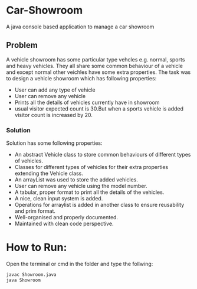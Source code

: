 # Car-Showroom
A java console based application to manage a car showroom

## Problem
  A vehicle showroom has some particular type vehcles e.g. normal, sports and heavy vehicles. They all share some common behaviour of a vehicle and except normal other veichles have some extra properties.
  The task was to design a vehicle showroom which has following properties:
   - User can add any type of vehicle
   - User can remove any vehicle
   - Prints all the details of vehicles currently have in showroom
   - usual visitor expected count is 30.But when a sports vehicle is added visitor count is increased by 20.
   

### Solution
  Solution has some following properties:
  - An abstract Vehicle class to store common behaviours of different types of vehicles.
  - Classes for different types of vehicles for their extra properties extending the Vehicle class.
  - An arrayList was used to store the added vehicles.
  - User can remove any vehicle using the model number.
  - A tabular, proper format to print all the details of the vehicles.
  - A nice, clean input system is added.
  - Operations for arraylist is added in another class to ensure reusability and prim format.
  - Well-organised and properly documented.
  - Maintained with clean code perspective.
  

# How to Run:
Open the terminal or cmd in the folder and type the follwing:
```sh
javac Showroom.java
java Showroom
```
